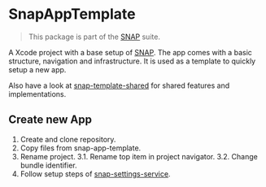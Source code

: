# SnapAppTemplate
> This package is part of the [SNAP](https://github.com/simonnickel/snap-abstract) suite.

A Xcode project with a base setup of [SNAP](https://github.com/simonnickel/snap-abstract). The app comes with a basic structure, navigation and infrastructure. It is used as a template to quickly setup a new app.

Also have a look at [snap-template-shared](https://github.com/simonnickel/snap-template-shared) for shared features and implementations.


## Create new App

1. Create and clone repository.
2. Copy files from snap-app-template.
3. Rename project.
3.1. Rename top item in project navigator.
3.2. Change bundle identifier.
4. Follow setup steps of [snap-settings-service](https://github.com/simonnickel/snap-settings-service#setup).
